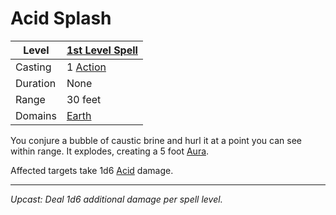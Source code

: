 # Acid Splash

| Level    | [1st Level Spell](1st%20Level%20Spells.md)          |
| -------- | --------------------------------------------------- |
| Casting  | 1 [Action](../../../../Game%20Procedures/Core%20Procedures/Action.md) |
| Duration | None                                                |
| Range    | 30 feet                                             |
| Domains  | [Earth](../../Spell%20Domains/Earth.md)          |

You conjure a bubble of caustic brine and hurl it at a point you can see within range. It explodes, creating a 5 foot [Aura](../../Areas%20of%20Effect/Aura.md).

Affected targets take 1d6 [Acid](../../../../Game%20Procedures/Combat/Damage%20Types/Acid.md) damage.

---
*Upcast: Deal 1d6 additional damage per spell level.*
